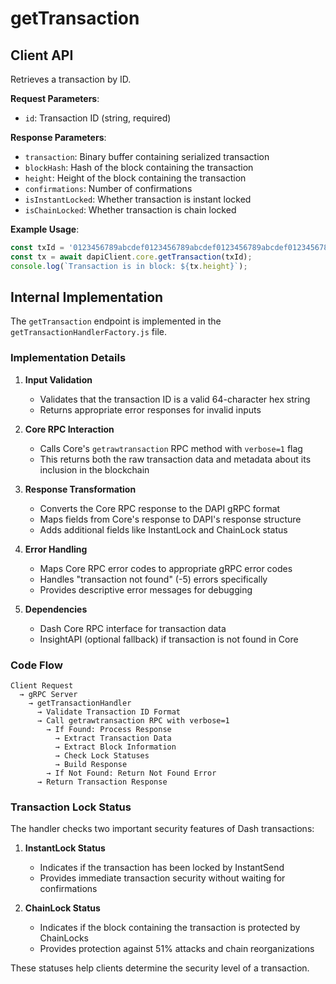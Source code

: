 # getTransaction

## Client API

Retrieves a transaction by ID.

**Request Parameters**:
- `id`: Transaction ID (string, required)

**Response Parameters**:
- `transaction`: Binary buffer containing serialized transaction
- `blockHash`: Hash of the block containing the transaction
- `height`: Height of the block containing the transaction
- `confirmations`: Number of confirmations
- `isInstantLocked`: Whether transaction is instant locked
- `isChainLocked`: Whether transaction is chain locked

**Example Usage**:
```javascript
const txId = '0123456789abcdef0123456789abcdef0123456789abcdef0123456789abcdef';
const tx = await dapiClient.core.getTransaction(txId);
console.log(`Transaction is in block: ${tx.height}`);
```

## Internal Implementation

The `getTransaction` endpoint is implemented in the `getTransactionHandlerFactory.js` file.

### Implementation Details

1. **Input Validation**
   - Validates that the transaction ID is a valid 64-character hex string
   - Returns appropriate error responses for invalid inputs

2. **Core RPC Interaction**
   - Calls Core's `getrawtransaction` RPC method with `verbose=1` flag
   - This returns both the raw transaction data and metadata about its inclusion in the blockchain

3. **Response Transformation**
   - Converts the Core RPC response to the DAPI gRPC format
   - Maps fields from Core's response to DAPI's response structure
   - Adds additional fields like InstantLock and ChainLock status

4. **Error Handling**
   - Maps Core RPC error codes to appropriate gRPC error codes
   - Handles "transaction not found" (-5) errors specifically
   - Provides descriptive error messages for debugging

5. **Dependencies**
   - Dash Core RPC interface for transaction data
   - InsightAPI (optional fallback) if transaction is not found in Core

### Code Flow

```
Client Request 
  → gRPC Server 
    → getTransactionHandler 
      → Validate Transaction ID Format
      → Call getrawtransaction RPC with verbose=1
        → If Found: Process Response
          → Extract Transaction Data
          → Extract Block Information
          → Check Lock Statuses
          → Build Response
        → If Not Found: Return Not Found Error
      → Return Transaction Response
```

### Transaction Lock Status

The handler checks two important security features of Dash transactions:

1. **InstantLock Status**
   - Indicates if the transaction has been locked by InstantSend
   - Provides immediate transaction security without waiting for confirmations

2. **ChainLock Status**
   - Indicates if the block containing the transaction is protected by ChainLocks
   - Provides protection against 51% attacks and chain reorganizations

These statuses help clients determine the security level of a transaction.